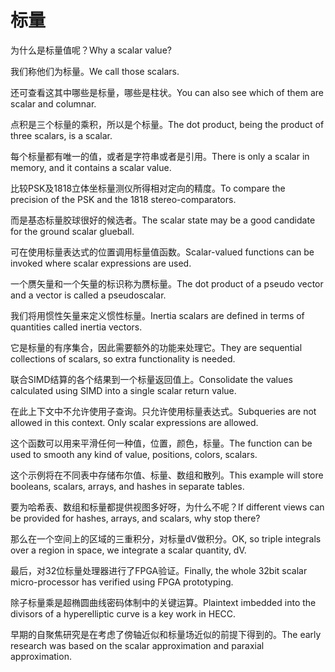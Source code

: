 # 标量

<p><span class="chinese">为什么是标量值呢？</span><span class="english">Why a scalar value?</span></p>

<p><span class="chinese">我们称他们为标量。</span><span class="english">We call those scalars.</span></p>

<p><span class="chinese">还可查看这其中哪些是标量，哪些是柱状。</span><span class="english">You can also see which of them are scalar and columnar.</span></p>

<p><span class="chinese">点积是三个标量的乘积，所以是个标量。</span><span class="english">The dot product, being the product of three scalars, is a scalar.</span></p>

<p><span class="chinese">每个标量都有唯一的值，或者是字符串或者是引用。</span><span class="english">There is only a scalar in memory, and it contains a scalar value.</span></p>

<p><span class="chinese">比较PSK及1818立体坐标量测仪所得相对定向的精度。</span><span class="english">To compare the precision of the PSK and the 1818 stereo-comparators.</span></p>

<p><span class="chinese">而是基态标量胶球很好的候选者。</span><span class="english">The scalar state may be a good candidate for the ground scalar glueball.</span></p>

<p><span class="chinese">可在使用标量表达式的位置调用标量值函数。</span><span class="english">Scalar-valued functions can be invoked where scalar expressions are used.</span></p>

<p><span class="chinese">一个赝矢量和一个矢量的标识称为赝标量。</span><span class="english">The dot product of a pseudo vector and a vector is called a pseudoscalar.</span></p>

<p><span class="chinese">我们将用惯性矢量来定义惯性标量。</span><span class="english">Inertia scalars are defined in terms of quantities called inertia vectors.</span></p>

<p><span class="chinese">它是标量的有序集合，因此需要额外的功能来处理它。</span><span class="english">They are sequential collections of scalars, so extra functionality is needed.</span></p>

<p><span class="chinese">联合SIMD结算的各个结果到一个标量返回值上。</span><span class="english">Consolidate the values calculated using SIMD into a single scalar return value.</span></p>

<p><span class="chinese">在此上下文中不允许使用子查询。只允许使用标量表达式。</span><span class="english">Subqueries are not allowed in this context. Only scalar expressions are allowed.</span></p>

<p><span class="chinese">这个函数可以用来平滑任何一种值，位置，颜色，标量。</span><span class="english">The function can be used to smooth any kind of value, positions, colors, scalars.</span></p>

<p><span class="chinese">这个示例将在不同表中存储布尔值、标量、数组和散列。</span><span class="english">This example will store booleans, scalars, arrays, and hashes in separate tables.</span></p>

<p><span class="chinese">要为哈希表、数组和标量都提供视图多好呀，为什么不呢？</span><span class="english">If different views can be provided for hashes, arrays, and scalars, why stop there?</span></p>

<p><span class="chinese">那么在一个空间上的区域的三重积分，对标量dV做积分。</span><span class="english">OK, so triple integrals over a region in space, we integrate a scalar quantity, dV.</span></p>

<p><span class="chinese">最后，对32位标量处理器进行了FPGA验证。</span><span class="english">Finally, the whole 32bit scalar micro-processor has verified using FPGA prototyping.</span></p>

<p><span class="chinese">除子标量乘是超椭圆曲线密码体制中的关键运算。</span><span class="english">Plaintext imbedded into the divisors of a hyperelliptic curve is a key work in HECC.</span></p>

<p><span class="chinese">早期的自聚焦研究是在考虑了傍轴近似和标量场近似的前提下得到的。</span><span class="english">The early research was based on the scalar approximation and paraxial approximation.</span></p>

